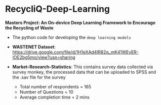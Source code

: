 # RecycliQ-Deep-Learning
**Masters Project: An On-device Deep Learning Framework to Encourage the Recycling of Waste**

- The python code for developing the ``deep learning models``

- **WASTENET Dataset**: https://drive.google.com/file/d/1H1eXAd4lR82q_mK41WEyER-IOE2bg5mo/view?usp=sharing

- **Market-Research-Statistics**: This contains survey data collected via survey monkey, the processed data that can be uploaded to SPSS and the .sav file for the survey
    - Total number of respondents = 165
    - Number of Questions = 10
    - Average completion time = 2 mins
